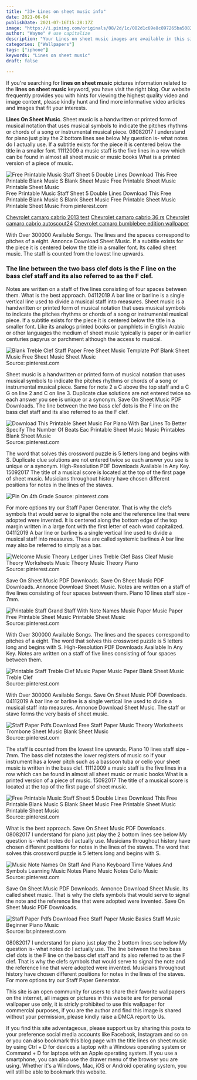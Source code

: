 ```yaml
---
title: "33+ Lines on sheet music info"
date: 2021-06-04
publishDate: 2021-07-16T15:28:17Z
image: "https://i.pinimg.com/originals/08/2d/1c/082d1c69e8c897265ba5082bfc63334d.gif"
author: "Wayne" # use capitalize
description: "Your Lines on sheet music images are available in this site. Lines on sheet music are a topic that is being searched for and liked by netizens today. You can Get the Lines on sheet music files here. Download all free photos."
categories: ["Wallpapers"]
tags: ["iphone"]
keywords: "Lines on sheet music"
draft: false

---
```


If you're searching for **lines on sheet music** pictures information related to the **lines on sheet music** keyword, you have visit the right  blog.  Our website frequently  provides you with  hints  for viewing  the highest  quality video and image  content, please kindly hunt and find more informative video articles and images  that fit your interests.

**Lines On Sheet Music**. Sheet music is a handwritten or printed form of musical notation that uses musical symbols to indicate the pitches rhythms or chords of a song or instrumental musical piece. 08082017 I understand for piano just play the 2 bottom lines see below My question is- what notes do I actually use. If a subtitle exists for the piece it is centered below the title in a smaller font. 11112009 a music staff is the five lines in a row which can be found in almost all sheet music or music books What is a printed version of a piece of music.

![Free Printable Music Staff Sheet 5 Double Lines Download This Free Printable Blank Music S Blank Sheet Music Free Printable Sheet Music Printable Sheet Music](https://i.pinimg.com/originals/7b/38/e5/7b38e53580a7a88760625bf9d2690734.png "Free Printable Music Staff Sheet 5 Double Lines Download This Free Printable Blank Music S Blank Sheet Music Free Printable Sheet Music Printable Sheet Music")
Free Printable Music Staff Sheet 5 Double Lines Download This Free Printable Blank Music S Blank Sheet Music Free Printable Sheet Music Printable Sheet Music From pinterest.com

[Chevrolet camaro cabrio 2013 test](/chevrolet-camaro-cabrio-2013-test/)
[Chevrolet camaro cabrio 36 rs](/chevrolet-camaro-cabrio-36-rs/)
[Chevrolet camaro cabrio autoscout24](/chevrolet-camaro-cabrio-autoscout24/)
[Chevrolet camaro bumblebee edition wallpaper](/chevrolet-camaro-bumblebee-edition-wallpaper/)

With Over 300000 Available Songs. The lines and the spaces correspond to pitches of a eight. Annonce Download Sheet Music. If a subtitle exists for the piece it is centered below the title in a smaller font. Its called sheet music. The staff is counted from the lowest line upwards.

### The line between the two bass clef dots is the F line on the bass clef staff and its also referred to as the F clef.

Notes are written on a staff of five lines consisting of four spaces between them. What is the best approach. 04112019 A bar line or barline is a single vertical line used to divide a musical staff into measures. Sheet music is a handwritten or printed form of musical notation that uses musical symbols to indicate the pitches rhythms or chords of a song or instrumental musical piece. If a subtitle exists for the piece it is centered below the title in a smaller font. Like its analogs printed books or pamphlets in English Arabic or other languages the medium of sheet music typically is paper or in earlier centuries papyrus or parchment although the access to musical.


![Blank Treble Clef Staff Paper Free Sheet Music Template Pdf Blank Sheet Music Free Sheet Music Sheet Music](https://i.pinimg.com/originals/03/10/f2/0310f215a6a9d2fd7bfbdf8a2c872fcb.jpg "Blank Treble Clef Staff Paper Free Sheet Music Template Pdf Blank Sheet Music Free Sheet Music Sheet Music")
Source: pinterest.com

Sheet music is a handwritten or printed form of musical notation that uses musical symbols to indicate the pitches rhythms or chords of a song or instrumental musical piece. Same for note 2 a C above the top staff and a C G on line 2 and C on line 3. Duplicate clue solutions are not entered twice so each answer you see is unique or a synonym. Save On Sheet Music PDF Downloads. The line between the two bass clef dots is the F line on the bass clef staff and its also referred to as the F clef.

![Download This Printable Sheet Music For Piano With Bar Lines To Better Specify The Number Of Beats Eac Printable Sheet Music Music Printables Blank Sheet Music](https://i.pinimg.com/originals/55/67/12/556712041f8e205665c5d5e04a7dff01.png "Download This Printable Sheet Music For Piano With Bar Lines To Better Specify The Number Of Beats Eac Printable Sheet Music Music Printables Blank Sheet Music")
Source: pinterest.com

The word that solves this crossword puzzle is 5 letters long and begins with S. Duplicate clue solutions are not entered twice so each answer you see is unique or a synonym. High-Resolution PDF Downloads Available In Any Key. 15092017 The title of a musical score is located at the top of the first page of sheet music. Musicians throughout history have chosen different positions for notes in the lines of the staves.

![Pin On 4th Grade](https://i.pinimg.com/originals/94/ff/22/94ff22bbe28b908c47ba61411d8616c0.png "Pin On 4th Grade")
Source: pinterest.com

For more options try our Staff Paper Generator. That is why the clefs symbols that would serve to signal the note and the reference line that were adopted were invented. It is centered along the bottom edge of the top margin written in a large font with the first letter of each word capitalized. 04112019 A bar line or barline is a single vertical line used to divide a musical staff into measures. These are called systemic barlines A bar line may also be referred to simply as a bar.

![Welcome Music Theory Ledger Lines Treble Clef Bass Cleaf Music Theory Worksheets Music Theory Music Theory Piano](https://i.pinimg.com/originals/9a/cc/60/9acc6024e88b6b5b25bdd830a0980a57.png "Welcome Music Theory Ledger Lines Treble Clef Bass Cleaf Music Theory Worksheets Music Theory Music Theory Piano")
Source: pinterest.com

Save On Sheet Music PDF Downloads. Save On Sheet Music PDF Downloads. Annonce Download Sheet Music. Notes are written on a staff of five lines consisting of four spaces between them. Piano 10 lines staff size - 7mm.

![Printable Staff Grand Staff With Note Names Music Paper Music Paper Free Printable Sheet Music Printable Sheet Music](https://i.pinimg.com/originals/47/bb/dc/47bbdc0a3146a9a0b09a242d585a4033.png "Printable Staff Grand Staff With Note Names Music Paper Music Paper Free Printable Sheet Music Printable Sheet Music")
Source: pinterest.com

With Over 300000 Available Songs. The lines and the spaces correspond to pitches of a eight. The word that solves this crossword puzzle is 5 letters long and begins with S. High-Resolution PDF Downloads Available In Any Key. Notes are written on a staff of five lines consisting of four spaces between them.

![Printable Staff Treble Clef Music Paper Music Paper Blank Sheet Music Treble Clef](https://i.pinimg.com/originals/3c/2d/df/3c2ddfe101468cc48d38dd3e30b2b5dd.png "Printable Staff Treble Clef Music Paper Music Paper Blank Sheet Music Treble Clef")
Source: pinterest.com

With Over 300000 Available Songs. Save On Sheet Music PDF Downloads. 04112019 A bar line or barline is a single vertical line used to divide a musical staff into measures. Annonce Download Sheet Music. The staff or stave forms the very basis of sheet music.

![Staff Paper Pdfs Download Free Staff Paper Music Theory Worksheets Trombone Sheet Music Blank Sheet Music](https://i.pinimg.com/originals/1f/a4/46/1fa4462aa8e33db213acee2e92ebcfc6.gif "Staff Paper Pdfs Download Free Staff Paper Music Theory Worksheets Trombone Sheet Music Blank Sheet Music")
Source: pinterest.com

The staff is counted from the lowest line upwards. Piano 10 lines staff size - 7mm. The bass clef notates the lower registers of music so if your instrument has a lower pitch such as a bassoon tuba or cello your sheet music is written in the bass clef. 11112009 a music staff is the five lines in a row which can be found in almost all sheet music or music books What is a printed version of a piece of music. 15092017 The title of a musical score is located at the top of the first page of sheet music.

![Free Printable Music Staff Sheet 5 Double Lines Download This Free Printable Blank Music S Blank Sheet Music Free Printable Sheet Music Printable Sheet Music](https://i.pinimg.com/originals/7b/38/e5/7b38e53580a7a88760625bf9d2690734.png "Free Printable Music Staff Sheet 5 Double Lines Download This Free Printable Blank Music S Blank Sheet Music Free Printable Sheet Music Printable Sheet Music")
Source: pinterest.com

What is the best approach. Save On Sheet Music PDF Downloads. 08082017 I understand for piano just play the 2 bottom lines see below My question is- what notes do I actually use. Musicians throughout history have chosen different positions for notes in the lines of the staves. The word that solves this crossword puzzle is 5 letters long and begins with S.

![Music Note Names On Staff And Piano Keyboard Time Values And Symbols Learning Music Notes Piano Music Notes Cello Music](https://i.pinimg.com/originals/1e/d7/b3/1ed7b3c10d69ceb1c3565628392e2989.png "Music Note Names On Staff And Piano Keyboard Time Values And Symbols Learning Music Notes Piano Music Notes Cello Music")
Source: pinterest.com

Save On Sheet Music PDF Downloads. Annonce Download Sheet Music. Its called sheet music. That is why the clefs symbols that would serve to signal the note and the reference line that were adopted were invented. Save On Sheet Music PDF Downloads.

![Staff Paper Pdfs Download Free Staff Paper Music Basics Staff Music Beginner Piano Music](https://i.pinimg.com/originals/08/2d/1c/082d1c69e8c897265ba5082bfc63334d.gif "Staff Paper Pdfs Download Free Staff Paper Music Basics Staff Music Beginner Piano Music")
Source: br.pinterest.com

08082017 I understand for piano just play the 2 bottom lines see below My question is- what notes do I actually use. The line between the two bass clef dots is the F line on the bass clef staff and its also referred to as the F clef. That is why the clefs symbols that would serve to signal the note and the reference line that were adopted were invented. Musicians throughout history have chosen different positions for notes in the lines of the staves. For more options try our Staff Paper Generator.

This site is an open community for users to share their favorite wallpapers on the internet, all images or pictures in this website are for personal wallpaper use only, it is stricly prohibited to use this wallpaper for commercial purposes, if you are the author and find this image is shared without your permission, please kindly raise a DMCA report to Us.

If you find this site adventageous, please support us by sharing this posts to your preference social media accounts like Facebook, Instagram and so on or you can also bookmark this blog page with the title lines on sheet music by using Ctrl + D for devices a laptop with a Windows operating system or Command + D for laptops with an Apple operating system. If you use a smartphone, you can also use the drawer menu of the browser you are using. Whether it's a Windows, Mac, iOS or Android operating system, you will still be able to bookmark this website.
